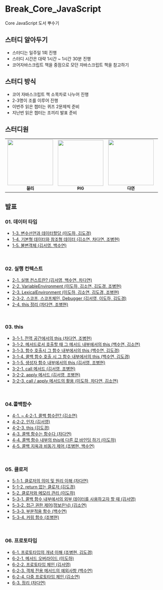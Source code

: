 # Break_Core_JavaScript

Core JavaScript 도서 뿌수기

## 스터디 알아두기

- 스터디는 일주일 1회 진행
- 스터디 시간은 대략 1시간 ~ 1시간 30분 진행
- 코어자바스크립트 책을 중점으로 모던 자바스크립트 책을 참고하기

## 스터디 방식

- 코어 자바스크립트 책 소목차로 나누어 진행
- 2-3명이 조를 이루어 진행
- 이번주 읽은 챕터는 퀴즈 2문제씩 준비
- 지난번 읽은 챕터는 조끼리 발표 준비
  <br>

## 스터디원

<table>
  <tr>
    <td align="center">
      <a href="https://github.com/d-charlie-kim"
        ><img
          src="https://avatars.githubusercontent.com/d-charlie-kim"
          width="150px;"
          alt=""
        /><br /><sub><b>찰리</b></sub></a
      ><br />
    </td>
       <td align="center">
      <a href="https://github.com/ChoByungHyun"
        ><img
          src="https://avatars.githubusercontent.com/ChoByungHyun"
          width="150px;"
          alt=""
        /><br /><sub><b>PIG</b></sub></a
      ><br />
    </td>
    <td align="center">
      <a href="https://github.com/Da-Youn"
        ><img
          src="https://avatars.githubusercontent.com/Da-Youn"
          width="150px;"
          alt=""
        /><br /><sub><b>다연</b></sub></a
      ><br />
      </td>
    <td align="center">
      <a href="https://github.com/doong2imdang"
        ><img
          src="https://avatars.githubusercontent.com/doong2imdang"
          width="150px;"
          alt=""
        /><br /><sub><b>둥1</b></sub></a
      ><br />
    </td>
    <td align="center">
      <a href="https://github.com/haron-lee"
        ><img
          src="https://avatars.githubusercontent.com/haron-lee"
          width="150px;"
          alt=""
        /><br /><sub><b>도하</b></sub></a
      ><br />
    </td>
      
  <td align="center">
      <a href="https://github.com/sy412"
        ><img
          src="https://avatars.githubusercontent.com/sy412"
          width="150px;"
          alt=""
        /><br /><sub><b>소연</b></sub></a
      ><br />
    </td>
  <td align="center">
      <a href="https://github.com/sypaik-dev"
        ><img
          src="https://avatars.githubusercontent.com/sypaik-dev"
          width="150px;"
          alt=""
        /><br /><sub><b>수연</b></sub></a
      ><br />
    </td>
  </tr>
</table>

## 발표

### 01. 데이터 타입

- [1-3. 변수선언과 데이터할당 (이도하, 김도경)](https://github.com/9FEM/Break_Core_JavaScript/blob/main/01.%EB%8D%B0%EC%9D%B4%ED%84%B0%20%ED%83%80%EC%9E%85/1-3.%EB%B3%80%EC%88%98%EC%84%A0%EC%96%B8%EA%B3%BC%20%EB%8D%B0%EC%9D%B4%ED%84%B0%ED%95%A0%EB%8B%B9.pdf)
- [1-4. 기본형 데이터와 참조형 데이터 (김소연, 차다연, 조병현)](https://www.canva.com/design/DAFfsn4kHcg/m8KQ18SSJPbWCNT9FDHgKQ/view?utm_content=DAFfsn4kHcg&utm_campaign=share_your_design&utm_medium=link&utm_source=shareyourdesignpanel)
- [1-5. 불변객체 (김서영, 백수연)](https://www.canva.com/design/DAFfzWqDzRI/ZTagZbeP-Jfo0E02mzyh2w/view?utm_content=DAFfzWqDzRI&utm_campaign=share_your_design&utm_medium=link&utm_source=shareyourdesignpanel)

<br>

### 02. 실행 컨텍스트

- [2-1. 실행 컨스트란? (김서영, 백수연, 차다연)](<https://github.com/9FEM/Break_Core_JavaScript/blob/main/02.%EC%8B%A4%ED%96%89%20%EC%BB%A8%ED%85%8D%EC%8A%A4%ED%8A%B8/2-1.%20%EC%8B%A4%ED%96%89%20%EC%BB%A8%ED%85%8D%EC%8A%A4%ED%8A%B8%EB%9E%80%3F%20(with.%EC%9E%90%EB%A3%8C%EA%B5%AC%EC%A1%B0).md>)
- [2-2. VariableEnvironment (이도하, 김소연, 김도경, 조병현)](https://github.com/9FEM/Break_Core_JavaScript/blob/main/02.%EC%8B%A4%ED%96%89%20%EC%BB%A8%ED%85%8D%EC%8A%A4%ED%8A%B8/variableEnvironment.md)
- [2-3. LexicalEnvironment (이도하, 김소연, 김도경, 조병현)](https://github.com/9FEM/Break_Core_JavaScript/blob/main/02.%EC%8B%A4%ED%96%89%20%EC%BB%A8%ED%85%8D%EC%8A%A4%ED%8A%B8/LexicalEnvironment.md)
- [2-3-2. 스코프, 스코프체인, Debugger (김서영, 이도하, 김도경)](https://github.com/9FEM/Break_Core_JavaScript/blob/main/02.%EC%8B%A4%ED%96%89%20%EC%BB%A8%ED%85%8D%EC%8A%A4%ED%8A%B8/2-3-2.%20%EC%8A%A4%EC%BD%94%ED%94%84%2C%20%EC%8A%A4%EC%BD%94%ED%94%84%EC%B2%B4%EC%9D%B8.md)
- [2-4. this 정리 (차다연, 조병현)](https://github.com/9FEM/Break_Core_JavaScript/blob/main/02.%EC%8B%A4%ED%96%89%20%EC%BB%A8%ED%85%8D%EC%8A%A4%ED%8A%B8/2-4.%20this%2C%20%EC%A0%95%EB%A6%AC.md)

<br>

### 03. this

- [3-1-1. 전역 공간에서의 this (차다연, 조병현)](https://github.com/9FEM/Break_Core_JavaScript/blob/main/03.this/3-1-1.%20%EC%A0%84%EC%97%AD%EA%B3%B5%EA%B0%84%EC%97%90%EC%84%9C%EC%9D%98%20this.md)
- [3-1-2. 메서드로서 호출할 때 그 메서드 내부에서의 this (백수연, 김소연)](https://github.com/9FEM/Break_Core_JavaScript/blob/main/03.this/3-1-2.%20%EB%A9%94%EC%84%9C%EB%93%9C%EB%A1%9C%EC%84%9C%20%ED%98%B8%EC%B6%9C%ED%95%A0%20%EB%95%8C%20%EA%B7%B8%20%EB%A9%94%EC%84%9C%EB%93%9C%20%EB%82%B4%EB%B6%80%EC%97%90%EC%84%9C%EC%9D%98%20this.md)
- [3-1-3. 함수 호출시 그 함수 내부에서의 this (백수연, 김도경)](https://github.com/9FEM/Break_Core_JavaScript/blob/main/03.this/3-1-3.%20%ED%95%A8%EC%88%98%20%ED%98%B8%EC%B6%9C%EC%8B%9C%20%EA%B7%B8%20%ED%95%A8%EC%88%98%20%EB%82%B4%EB%B6%80%EC%97%90%EC%84%9C%EC%9D%98%20this.md)
- [3-1-4. 콜백 함수 호출 시 그 함수 내부에서의 this (백수연, 김도경)](https://github.com/9FEM/Break_Core_JavaScript/blob/main/03.this/3-1-4.%20%EC%BD%9C%EB%B0%B1%20%ED%98%B8%EC%B6%9C%EC%8B%9C%20%EA%B7%B8%20%ED%95%A8%EC%88%98%20%EB%82%B4%EB%B6%80%EC%97%90%EC%84%9C%EC%9D%98%20this.md)
- [3-1-5. 생성자 함수 내부에서의 this (김서영, 조병현)](https://github.com/9FEM/Break_Core_JavaScript/blob/main/03.this/3-1-5.%20%EC%83%9D%EC%84%B1%EC%9E%90%20%ED%95%A8%EC%88%98%20%EB%82%B4%EB%B6%80%EC%97%90%EC%84%9C%EC%9D%98%20this.md)
- [3-2-1. call 메서드 (김서영, 조병현)](https://github.com/9FEM/Break_Core_JavaScript/blob/main/03.this/3-2-1%20call%20%EB%A9%94%EC%84%9C%EB%93%9C.md)
- [3-2-2. apply 메서드 (김서영, 조병현)](https://github.com/9FEM/Break_Core_JavaScript/blob/main/03.this/3-2-2%20apply%20%EB%A9%94%EC%84%9C%EB%93%9C.md)
- [3-2-3. call / apply 메서드의 활용 (이도하, 차다연, 김소연)](https://github.com/9FEM/Break_Core_JavaScript/blob/main/03.this/3-2-3%20call%2Capply%20%EB%A9%94%EC%84%9C%EB%93%9C%EC%9D%98%20%ED%99%9C%EC%9A%A9.md)


<br>

### 04.콜백함수

- [4-1. ~ 4-2-1. 콜백 함수란? (김소연)](https://github.com/9FEM/Break_Core_JavaScript/blob/157ba6985d0707d8690b8b8aa110dc309869b909/04.%EC%BD%9C%EB%B0%B1%ED%95%A8%EC%88%98/4-1%20~%204-2-1.%20%ED%98%B8%EC%B6%9C%EC%8B%9C%EC%A0%90.md)
- [4-2-2. 인자 (김서영)](https://github.com/9FEM/Break_Core_JavaScript/blob/157ba6985d0707d8690b8b8aa110dc309869b909/04.%EC%BD%9C%EB%B0%B1%ED%95%A8%EC%88%98/4-2-2.%EC%9D%B8%EC%9E%90.md)
- [4-2-3. this (김도경)](https://github.com/9FEM/Break_Core_JavaScript/blob/157ba6985d0707d8690b8b8aa110dc309869b909/04.%EC%BD%9C%EB%B0%B1%ED%95%A8%EC%88%98/4-2-3.this.md)
- [4-3. 콜백 함수는 함수다 (차다연)](https://github.com/9FEM/Break_Core_JavaScript/blob/157ba6985d0707d8690b8b8aa110dc309869b909/04.%EC%BD%9C%EB%B0%B1%ED%95%A8%EC%88%98/4-3.%20%EC%BD%9C%EB%B0%B1%20%ED%95%A8%EC%88%98%EB%8A%94%20%ED%95%A8%EC%88%98%EB%8B%A4.md)
- [4-4. 콜백 함수 내부의 this에 다른 값 바인딩 하기 (이도하)](https://github.com/9FEM/Break_Core_JavaScript/blob/157ba6985d0707d8690b8b8aa110dc309869b909/04.%EC%BD%9C%EB%B0%B1%ED%95%A8%EC%88%98/4-4.%20%EC%BD%9C%EB%B0%B1%20%ED%95%A8%EC%88%98%20%EB%82%B4%EB%B6%80%20this%EC%97%90%20%EB%8B%A4%EB%A5%B8%20%EA%B0%92%20%EB%B0%94%EC%9D%B8%EB%94%A9%ED%95%98%EA%B8%B0.md)
- [4-5. 콜백 지옥과 비동기 제어 (조병현, 백수연)](https://github.com/9FEM/Break_Core_JavaScript/blob/157ba6985d0707d8690b8b8aa110dc309869b909/04.%EC%BD%9C%EB%B0%B1%ED%95%A8%EC%88%98/4-5%20%EC%BD%9C%EB%B0%B1%20%EC%A7%80%EC%98%A5%EA%B3%BC%20%EB%B9%84%EB%8F%99%EA%B8%B0%20%EC%A0%9C%EC%96%B4.md)


<br>

### 05. 클로저

- [5-1-1. 클로저의 의미 및 원리 이해 (차다연)](https://github.com/9FEM/Break_Core_JavaScript/blob/157ba6985d0707d8690b8b8aa110dc309869b909/05.%ED%81%B4%EB%A1%9C%EC%A0%80/5-1-1.%20%ED%81%B4%EB%A1%9C%EC%A0%80%EC%9D%98%20%EC%9D%98%EB%AF%B8%20%EB%B0%8F%20%EC%9B%90%EB%A6%AC%20%EC%9D%B4%ED%95%B4.md)
- [5-1-2. return 없는 클로저 (김도경)](https://github.com/9FEM/Break_Core_JavaScript/blob/157ba6985d0707d8690b8b8aa110dc309869b909/05.%ED%81%B4%EB%A1%9C%EC%A0%80/5-1-2.%20return%20%EC%97%86%EB%8A%94%20%ED%81%B4%EB%A1%9C%EC%A0%80.md)
- [5-2. 클로저와 메모리 관리 (이도하)](https://github.com/9FEM/Break_Core_JavaScript/blob/157ba6985d0707d8690b8b8aa110dc309869b909/05.%ED%81%B4%EB%A1%9C%EC%A0%80/5-2.%20%ED%81%B4%EB%A1%9C%EC%A0%80%EC%99%80%20%EB%A9%94%EB%AA%A8%EB%A6%AC%20%EA%B4%80%EB%A6%AC.md)
- [5-3-1. 콜백 함수 내부에서의 외부 데이터를 사용하고자 할 때 (김서영)](https://github.com/9FEM/Break_Core_JavaScript/blob/157ba6985d0707d8690b8b8aa110dc309869b909/05.%ED%81%B4%EB%A1%9C%EC%A0%80/5-3-1.%20%EC%BD%9C%EB%B0%B1%20%ED%95%A8%EC%88%98%20%EB%82%B4%EB%B6%80%EC%97%90%EC%84%9C%EC%9D%98%20%EC%99%B8%EB%B6%80%20%EB%8D%B0%EC%9D%B4%ED%84%B0%EB%A5%BC%20%EC%82%AC%EC%9A%A9%ED%95%98%EA%B3%A0%EC%9E%90%20%ED%95%A0%20%EB%95%8C.md)
- [5-3-2. 접근 권한 제어(정보은닉) (김소연)](https://github.com/9FEM/Break_Core_JavaScript/blob/157ba6985d0707d8690b8b8aa110dc309869b909/05.%ED%81%B4%EB%A1%9C%EC%A0%80/5-3-2.%20%EC%A0%91%EA%B7%BC%20%EA%B6%8C%ED%95%9C%20%EC%A0%9C%EC%96%B4(%EC%A0%95%EB%B3%B4%20%EC%9D%80%EB%8B%89).md)
- [5-3-3. 부분적용 함수 (백수연)](https://github.com/9FEM/Break_Core_JavaScript/blob/157ba6985d0707d8690b8b8aa110dc309869b909/05.%ED%81%B4%EB%A1%9C%EC%A0%80/5-3-3.%20%EB%B6%80%EB%B6%84%20%EC%A0%81%EC%9A%A9%20%ED%95%A8%EC%88%98.md)
- [5-3-4. 커링 함수 (조병현)](https://github.com/9FEM/Break_Core_JavaScript/blob/157ba6985d0707d8690b8b8aa110dc309869b909/05.%ED%81%B4%EB%A1%9C%EC%A0%80/5-3-4.%20%EC%BB%A4%EB%A7%81%20%ED%95%A8%EC%88%98.md)


<br>

### 06. 프로토타입

- [6-1. 프로토타입의 개념 이해 (조병현, 김도경)](https://github.com/9FEM/Break_Core_JavaScript/blob/157ba6985d0707d8690b8b8aa110dc309869b909/06.%ED%94%84%EB%A1%9C%ED%86%A0%ED%83%80%EC%9E%85/6-1%20%ED%94%84%EB%A1%9C%ED%86%A0%ED%83%80%EC%9E%85%EC%9D%98%20%EA%B0%9C%EB%85%90%20%EC%9D%B4%ED%95%B4.md)
- [6-2-1. 메서드 오버라이드 (이도하)](https://github.com/9FEM/Break_Core_JavaScript/blob/157ba6985d0707d8690b8b8aa110dc309869b909/06.%ED%94%84%EB%A1%9C%ED%86%A0%ED%83%80%EC%9E%85/6-2-1.%20%EB%A9%94%EC%84%9C%EB%93%9C%20%EC%98%A4%EB%B2%84%EB%9D%BC%EC%9D%B4%EB%93%9C.md)
- [6-2-2. 프로토타입 체인 (김서영)](https://github.com/9FEM/Break_Core_JavaScript/blob/157ba6985d0707d8690b8b8aa110dc309869b909/06.%ED%94%84%EB%A1%9C%ED%86%A0%ED%83%80%EC%9E%85/6-2-2%20%ED%94%84%EB%A1%9C%ED%86%A0%ED%83%80%EC%9E%85%20%EC%B2%B4%EC%9D%B8.md)
- [6-2-3. 객체 전용 메서드의 예외사항 (백수연)]()
- [6-2-4. 다중 프로토타입 체인 (김소연)]()
- [6-3. 정리 (차다연)](https://github.com/9FEM/Break_Core_JavaScript/blob/157ba6985d0707d8690b8b8aa110dc309869b909/06.%ED%94%84%EB%A1%9C%ED%86%A0%ED%83%80%EC%9E%85/6-3%20%EC%A0%95%EB%A6%AC.md)
  
